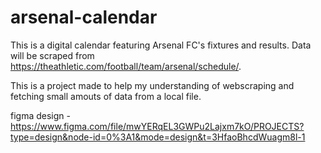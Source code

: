 # arsenal-calendar

This is a digital calendar featuring Arsenal FC's fixtures and results. Data will be scraped from https://theathletic.com/football/team/arsenal/schedule/.

This is a project made to help my understanding of webscraping and fetching small amouts of data from a local file.

figma design - https://www.figma.com/file/mwYERqEL3GWPu2Lajxm7kO/PROJECTS?type=design&node-id=0%3A1&mode=design&t=3HfaoBhcdWuagm8l-1
